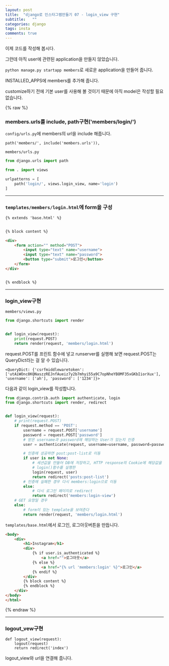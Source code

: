 ```yaml
---
layout: post
title:  "django로 인스타그램만들기 07 - login_view 구현"
subtitle:   ""
categories: django
tags: insta
comments: true
---
```


이제 코드를 작성해 봅시다.

그런데 아직 user에 관련된 application을 만들지 않았습니다.

`python manage.py startapp members`로 새로운 application을 만들어 줍니다.

INSTALLED_APPS에 members를 추가해 줍니다.

customize하기 전에 기본 user를 사용해 볼 것이기 때문에 아직 model은 작성할 필요 없습니다.

{% raw %}


### members.urls를 include, path구현('members/login/')
`config/urls.py`에 members의 url을 include 해줍니다.

 `path('members/', include('members.urls')),`


`members/urls.py`

```python
from django.urls import path

from . import views

urlpatterns = [
    path('login/', views.login_view, name='login')
]
```

---

### `templates/members/login.html`에 form을 구성

```html
{% extends 'base.html' %}


{% block content %}

<div>
    <form action="" method="POST">
        <input type="text" name="username">
        <input type="text" name="password">
        <button type="submit">로그인</button>
    </form>
</div>


{% endblock %}
```

---

### login_view구현

`members/views.py`

```python
from django.shortcuts import render


def login_view(request):
    print(request.POST)
    return render(request, 'members/login.html')
```
request.POST를 프린트 함수에 넣고 runserver를 실행해 보면 request.POST는 QueryDict라는 걸 알 수 있습니다.

```shell
<QueryDict: {'csrfmiddlewaretoken': ['utAiWOnc8KQNaszzREJnfAueiz7y2b7mhyi55a9C7opNheYBOMF35xGKbIiorXux'], 'username': ['ah'], 'password': ['1234']}>
```


다음과 같이 login_view를 작성합니다.

```python
from django.contrib.auth import authenticate, login
from django.shortcuts import render, redirect


def login_view(request):
    # print(request.POST)
    if request.method == 'POST':
        username = request.POST['username']
        password = request.POST['password']
        # 받은 username과 password에 해당하는 User가 있는지 인증
        user = authenticate(request, username=username, password=password)

        # 인증에 성공하면 post:post-list로 이동
        if user is not None:
            # 세션값을 만들어 DB에 저장하고, HTTP response의 Cookie에 해당값을 담아보내도록 하는
            # login()함수를 실행한
            login(request, user)
            return redirect('posts:post-list')
        # 인증에 실패한 경우 다시 members:login으로 이동
        else:
            # 다시 로그인 페이지로 redirect
            return redirect('members:login-view')
    # GET 요청일 경우
    else:
        # form이 있는 template을 보여준다
        return render(request, 'members/login.html')

```

`templates/base.html`에서 로그인, 로그아웃버튼을 만듭니다.

```html
<body>
    <div>
        <h1>Instagram</h1>
        <div>
            {% if user.is_authenticated %}
                <a href="">로그아웃</a>
            {% else %}
                <a href="{% url 'members:login' %}">로그인</a>
            {% endif %}
        </div>
        {% block content %}
        {% endblock %}
    </div>
</body>
</html>
```

{% endraw %}

---
### logout_vew구현


```
def logout_view(request):
    logout(request)
    return redirect('index')
```
logout_view와 url을 연결해 줍니다.

